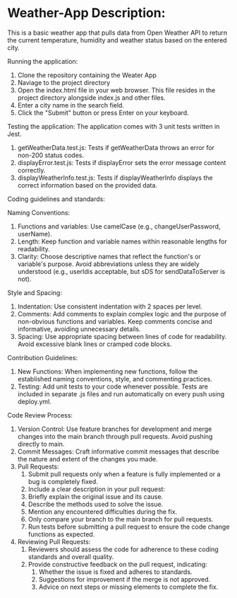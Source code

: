 
# Weather-App Description:
This is a basic weather app that pulls data from Open Weather API to return the current temperature, humidity and weather status based on the entered city. 

Running the application:
1. Clone the repository containing the Weater App
2. Naviage to the project directory
3. Open the index.html file in your web browser. This file resides in the project directory alongside index.js and other files.
4. Enter a city name in the search field.
5. Click the "Submit" button or press Enter on your keyboard.

Testing the application:
The application comes with 3 unit tests written in Jest.
1. getWeatherData.test.js: Tests if getWeatherData throws an error for non-200 status codes.
2. displayError.test.js: Tests if displayError sets the error message content correctly.
3. displayWeatherInfo.test.js: Tests if displayWeatherInfo displays the correct information based on the provided data.

Coding guidelines and standards:

Naming Conventions:
1. Functions and variables: Use camelCase (e.g., changeUserPassword, userName).
2. Length: Keep function and variable names within reasonable lengths for readability.
3. Clarity: Choose descriptive names that reflect the function's or variable's purpose. Avoid abbreviations     unless they are widely understood (e.g., userIdis acceptable, but sDS for sendDataToServer is not).

Style and Spacing:
1. Indentation: Use consistent indentation with 2 spaces per level.
2. Comments: Add comments to explain complex logic and the purpose of non-obvious functions and variables. Keep comments concise and informative, avoiding unnecessary details.
3. Spacing: Use appropriate spacing between lines of code for readability. Avoid excessive blank lines or cramped code blocks.

Contribution Guidelines:
1. New Functions: When implementing new functions, follow the established naming conventions, style, and commenting practices.
2. Testing: Add unit tests to your code whenever possible. Tests are included in separate .js files and run automatically on every push using deploy.yml.

Code Review Process:
1. Version Control: Use feature branches for development and merge changes into the main branch through pull requests. Avoid pushing directly to main.
2. Commit Messages: Craft informative commit messages that describe the nature and extent of the changes you made.
3. Pull Requests:
   1. Submit pull requests only when a feature is fully implemented or a bug is completely fixed.
   2. Include a clear description in your pull request:
   3. Briefly explain the original issue and its cause.
   4. Describe the methods used to solve the issue.
   5. Mention any encountered difficulties during the fix.
   6. Only compare your branch to the main branch for pull requests.
   7. Run tests before submitting a pull request to ensure the code change functions as expected.
4. Reviewing Pull Requests:
   1. Reviewers should assess the code for adherence to these coding standards and overall quality.
   2. Provide constructive feedback on the pull request, indicating:
      1. Whether the issue is fixed and adheres to standards.
      2. Suggestions for improvement if the merge is not approved.
      3. Advice on next steps or missing elements to complete the fix.

